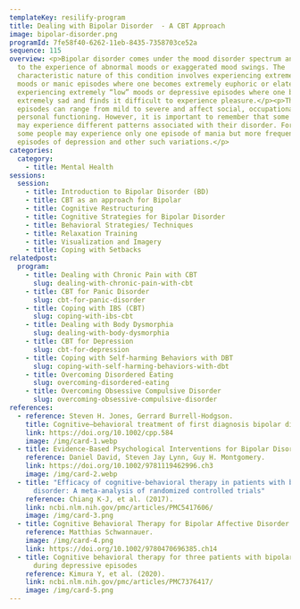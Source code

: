 ```yaml
---
templateKey: resilify-program
title: Dealing with Bipolar Disorder  - A CBT Approach
image: bipolar-disorder.png
programId: 7fe58f40-6262-11eb-8435-7358703ce52a
sequence: 115
overview: <p>Bipolar disorder comes under the mood disorder spectrum and refers
  to the experience of abnormal moods or exaggerated mood swings. The
  characteristic nature of this condition involves experiencing extremely “high”
  moods or manic episodes where one becomes extremely euphoric or elated and
  experiencing extremely “low” moods or depressive episodes where one becomes
  extremely sad and finds it difficult to experience pleasure.</p><p>These
  episodes can range from mild to severe and affect social, occupational and
  personal functioning. However, it is important to remember that some people
  may experience different patterns associated with their disorder. For example,
  some people may experience only one episode of mania but more frequent
  episodes of depression and other such variations.</p>
categories:
  category:
    - title: Mental Health
sessions:
  session:
    - title: Introduction to Bipolar Disorder (BD)
    - title: CBT as an approach for Bipolar
    - title: Cognitive Restructuring
    - title: Cognitive Strategies for Bipolar Disorder
    - title: Behavioral Strategies/ Techniques
    - title: Relaxation Training
    - title: Visualization and Imagery
    - title: Coping with Setbacks
relatedpost:
  program:
    - title: Dealing with Chronic Pain with CBT
      slug: dealing-with-chronic-pain-with-cbt
    - title: CBT for Panic Disorder
      slug: cbt-for-panic-disorder
    - title: Coping with IBS (CBT)
      slug: coping-with-ibs-cbt
    - title: Dealing with Body Dysmorphia
      slug: dealing-with-body-dysmorphia
    - title: CBT for Depression
      slug: cbt-for-depression
    - title: Coping with Self-harming Behaviors with DBT
      slug: coping-with-self-harming-behaviors-with-dbt
    - title: Overcoming Disordered Eating
      slug: overcoming-disordered-eating
    - title: Overcoming Obsessive Compulsive Disorder
      slug: overcoming-obsessive-compulsive-disorder
references:
  - reference: Steven H. Jones, Gerrard Burrell-Hodgson.
    title: Cognitive–behavioral treatment of first diagnosis bipolar disorder
    link: https://doi.org/10.1002/cpp.584
    image: /img/card-1.webp
  - title: Evidence-Based Psychological Interventions for Bipolar Disorder
    reference: Daniel David, Steven Jay Lynn, Guy H. Montgomery.
    link: https://doi.org/10.1002/9781119462996.ch3
    image: /img/card-2.webp
  - title: "Efficacy of cognitive-behavioral therapy in patients with bipolar
      disorder: A meta-analysis of randomized controlled trials"
    reference: Chiang K-J, et al. (2017).
    link: ncbi.nlm.nih.gov/pmc/articles/PMC5417606/
    image: /img/card-3.png
  - title: Cognitive Behavioral Therapy for Bipolar Affective Disorder
    reference: Matthias Schwannauer.
    image: /img/card-4.png
    link: https://doi.org/10.1002/9780470696385.ch14
  - title: Cognitive behavioral therapy for three patients with bipolar II disorder
      during depressive episodes
    reference: Kimura Y, et al. (2020).
    link: ncbi.nlm.nih.gov/pmc/articles/PMC7376417/
    image: /img/card-5.png
---
```

